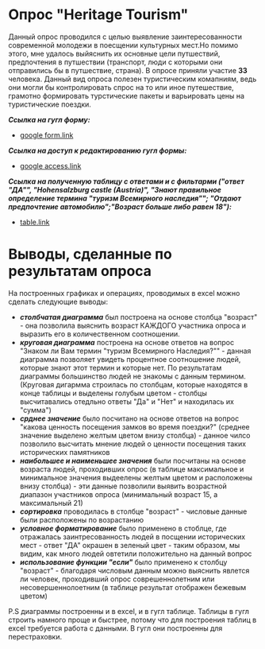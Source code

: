# Опрос "Heritage Tourism"
Данный опрос проводился с целью выявление заинтересованности современной молодежи в поесщении культурных мест.Но помимо этого, мне удалось выйяснить их основные цели путшествий, предпочтения в путшествии (транспорт, люди с которыми они отправились бы в путшествие, страна). В опросе приняли участие **33** человека. 
Данный вид опроса полезен туристическим комапниям, ведь они могли бы контролировать спрос на то или иное путешествие, грамотно формировать турстические пакеты и варьировать цены на туристические поездки.

**_Ссылка на гугл форму:_**

  * [google form.link](https://goo.gl/forms/gFMjwDw9ktMngwC83)
  
**_Ссылка на доступ к редактированию гугл формы:_**
  
   * [google access.link](https://docs.google.com/forms/d/1QkiClNckXOi77CimZ1Q7OwFzjegHyqVoF7pFep6a-P8/edit?usp=sharing)
  
**_Ссылка на полученную таблицу с ответами и с фильтарми ("ответ "ДА"", "Hohensalzburg castle (Austria)", "Знают правильное определение термина "туризм Всемирного наследия""; "Отдают предпочтение автомобилю";"Возраст больше либо равен 18"):_**

  * [table.link](https://docs.google.com/spreadsheets/d/1NZKnQFfBlGz8x1mqdFL-Z4-KgHymIBm6pHZ1SiNH9L8/edit#gid=1510922054)

# Выводы, сделанные по результатам опроса 
На построенных графиках и операциях, проводимых в excel можно сделать следующие выводы:
* **_столбчатая диаграмма_** был построена на основе столбца "возраст" - она позволила выяснить возраст КАЖДОГО участника опроса и выразить его в количественном соотношении.
* **_круговая диаграмма_** построена на основе ответов на вопрос "Знаком ли Вам термин "туризм Всемирного Наследия?"" - данная диаграмма позволяет увидеть процентное соотношение людей, которые знают этот термин и которые нет. По результатам диаграммы большинство людей не знакомы с данным термином. (Круговая дигармма строилась по столбцам, которые находятся в конце таблицы и выделены голубым цветом - столбцы высчитавались отедльно ответы "Да" и "Нет" и находилась их "сумма")
* **_срднее значение_** было посчитано на основе ответов на вопрос "какова ценность посещения замков во время поездки?" (среднее значение выделено желтым цветом внизу столбца) - данное чилсо позволило высчитать мнение людей о ценности посещения таких исторических памятников 
* **_наибольшее и наименьшее значения_** были посчитаны на основе возраста людей, проходивших опрос (в таблице максимальное и минимальное значения выдеелены желтым цветом и расположены внизу столбца) - эти данные позволили выявить возрастной диапазон участников опроса (минимальный возраст 15, а максимальный 21)
* **_сортировка_** проводилась в столбце "возраст" - числовые данные были расположены по возрастанию
* **_условное форматирование_** было применено в стоблце, где отражалась заинтресованность людей в посщении исторических мест - ответ "ДА" окрашен в зеленый цвет - таким образом, мы видим, как много людей овтетили положительно на данный вопрос
* **_использование функции "если"_** было применено к столбцу "возраст" - благодаря числовым данным можно выяснить явлется ли человек, проходивший опрос соврешеннолетним или несовершеннолоетним (в таблице результат отображен бежевым цветом)

P.S диаграммы построенны и в excel, и в гугл таблице. Таблицы в гугл строить намного проще и быстрее, потому что для построения таблиц в excel требуется работа с данными. В гугл они построенны для перестраховки.
